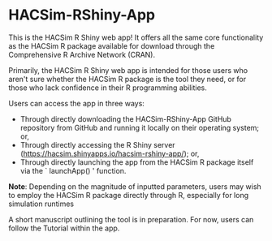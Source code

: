 # HACSim-RShiny-App

This is the HACSim R Shiny web app! It offers all the same core functionality as the HACSim R package available for download through the Comprehensive R Archive Network (CRAN).

Primarily, the HACSim R Shiny web app is intended for those users who aren't sure whether the HACSim R package is the tool they need, or for those who lack confidence in their R programming abilities.

Users can access the app in three ways:

- Through directly downloading the HACSim-RShiny-App GitHub repository from GitHub and running it locally on their operating system; or,
- Through directly accessing the R Shiny server (https://hacsim.shinyapps.io/hacsim-rshiny-app/); or,
- Through directly launching the app from the HACSim R package itself via the `    launchApp()    ' function.

**Note**: Depending on the magnitude of inputted parameters, users may wish to employ the HACSim R package directly through R, especially for long simulation runtimes

A short manuscript outlining the tool is in preparation. For now, users can follow the Tutorial within the app. 
